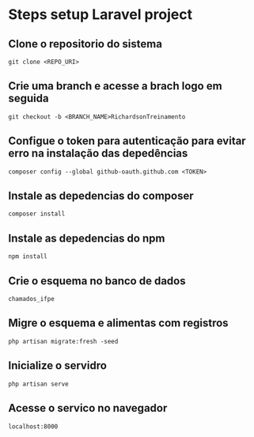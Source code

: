 # Steps setup Laravel project

## Clone o repositorio do sistema
`git clone <REPO_URI> `

## Crie uma branch e  acesse a brach logo em seguida
`git checkout -b <BRANCH_NAME>RichardsonTreinamento`

## Configue o token para autenticação  para evitar erro na instalação das depedências
`composer config --global github-oauth.github.com <TOKEN>`

## Instale as depedencias do composer
`composer install`

## Instale as depedencias do npm
`npm install`

## Crie o esquema no banco de dados
`chamados_ifpe`

## Migre o esquema e alimentas com registros
`php artisan migrate:fresh -seed`

## Inicialize o servidro
`php artisan serve`

## Acesse o servico no navegador
`localhost:8000`

